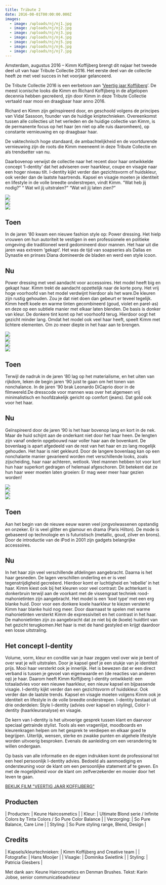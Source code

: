 ```yaml
---
title: Tribute 2
date: 2016-08-01T00:00:00.000Z
images:
  - image: /uploads/nj/nj1.jpg
  - image: /uploads/nj/nj2.jpg
  - image: /uploads/nj/nj3.jpg
  - image: /uploads/nj/nj4.jpg
  - image: /uploads/nj/nj5.jpg
  - image: /uploads/nj/nj6.jpg
  - image: /uploads/nj/nj7.jpg
---
```



Amsterdam, augustus 2016 – Kimm Koffijberg brengt dit najaar het tweede deel uit van haar Tribute Collectie 2016. Het eerste deel van de collectie heeft ze met veel succes in het voorjaar gelanceerd.

De Tribute Collectie 2016 is een eerbetoon aan ‘[Veertig jaar Koffijberg](https://www.youtube.com/watch?v=oRKbYh74pRY)’. De meest iconische looks die Kimm en Richard Koffijberg in de afgelopen decennia hebben gecreëerd, zijn door Kimm in deze Tribute Collectie vertaald naar mooi en draagbaar haar anno 2016.

Richard en Kimm zijn geïnspireerd door, en geschoold volgens de principes van Vidal Sassoon, founder van de huidige kniptechnieken. Overeenkomst tussen alle collecties uit het verleden en de huidige collectie van Kimm, is de permanente focus op het haar (en niet op alle ruis daaromheen), op constante vernieuwing en op draagbaar haar.

De vaktechnisch hoge standaard, de ambachtelijkheid en de voortdurende vernieuwing zijn de roots die Kimm meeneemt in deze Tribute Collectie en als trendsetter van nu.

Daarbovenop verwijst de collectie naar het recent door haar ontwikkelde concept ‘I-dentity’ dat het adviseren over haarkleur, coupe en visagie naar een hoger niveau tilt. I-dentity kijkt verder dan gezichtsvorm of huidskleur, ook verder dan de laatste haartrends. Kapsel en visagie moeten je identiteit en lifestyle in de volle breedte onderstrepen, vindt Kimm. “Wat heb jìj nodig?” “ Wat wil jìj uitstralen?” “Wat wil jìj laten zien?”

<div class="row" id="gallery"><div class="col-xs-3"><img src="//images.weserv.nl/?url=www.koffijberg.nl/uploads/nj/afbeelding2.jpg&amp;w=200&amp;h=200&amp;t=square" /></div><div class="col-xs-3"><a class="img" href="/collecties/tribute/?url=/uploads/nj/nj4.jpg"><img src="//images.weserv.nl/?url=www.koffijberg.nl/uploads/nj/nj4.jpg&amp;w=200&amp;h=200&amp;t=square&amp;a=top" /></a></div><div class="col-xs-3"><a class="img" href="/collecties/tribute/?url=/uploads/nj/nj5.jpg"><img src="//images.weserv.nl/?url=www.koffijberg.nl/uploads/nj/nj5.jpg&amp;w=200&amp;h=200&amp;t=square&amp;a=top" /></a></div></div>

## Toen

In de jaren ‘80 kwam een nieuwe fashion style op: Power dressing. Het hielp vrouwen om hun autoriteit te vestigen in een professionele en politieke omgeving die traditioneel werd gedomineerd door mannen. Het haar uit die jaren was extreem ‘gekapt’. Het was de tijd van soapseries als Dallas en Dynastie en prinses Diana domineerde de bladen en werd een style icoon.

## Nu

Power dressing met veel aandacht voor accessoires. Het model heeft big en gekapt haar. Kimm trekt de aandacht opzettelijk naar de korte pony. Het vrij hoge voorhoofd van het model verdwijnt hierdoor als het ware.De kleuren zijn rustig gehouden. Zou je dat niet doen dan gebeurt er teveel tegelijk. Kimm heeft koele en warme tinten gecombineerd (goud, violet en parel-as) en deze op een subtiele manier met elkaar laten blenden. De basis is donker van kleur. De donkere tint komt op het voorhoofd terug. Hierdoor oogt het gezicht minder lang. Omdat het model ook veel haar heeft, speelt Kimm met lichtere elementen. Om zo meer diepte in het haar aan te brengen.

<div class="row" id="gallery"><div class="col-xs-3"><img src="//images.weserv.nl/?url=www.koffijberg.nl/uploads/nj/afbeelding3.jpg&amp;w=200&amp;h=200&amp;t=square" /></div><div class="col-xs-3"><a class="img" href="/collecties/tribute/?url=/uploads/nj/nj1.jpg"><img src="//images.weserv.nl/?url=www.koffijberg.nl/uploads/nj/nj1.jpg&amp;w=200&amp;h=200&amp;t=square&amp;a=top" /></a></div><div class="col-xs-3"><a class="img" href="/collecties/tribute/?url=/uploads/nj/nj2.jpg"><img src="//images.weserv.nl/?url=www.koffijberg.nl/uploads/nj/nj2.jpg&amp;w=200&amp;h=200&amp;t=square&amp;a=top" /></a></div><div class="col-xs-3"><a class="img" href="/collecties/tribute/?url=/uploads/nj/nj3.jpg"><img src="//images.weserv.nl/?url=www.koffijberg.nl/uploads/nj/nj3.jpg&amp;w=200&amp;h=200&amp;t=square&amp;a=top" /></a></div></div>

## Toen

Terwijl de nadruk in de jaren ‘80 lag op het materialisme, en het uiten van rijkdom, leken de begin jaren ‘90 juist te gaan om het tonen van nonchalance. In de jaren ’90 brak Leonardo DiCaprio door in de filmwereld.De dresscode voor mannen was over het algemeen vrij minimalistisch en hoofdzakelijk gericht op comfort (jeans). Dat gold ook voor het haar.

## Nu

Geïnspireerd door de jaren ‘90 is het haar bovenop lang en kort in de nek. Maar de huid schijnt aan de onderkant niet door het haar heen. De lengten zijn vanaf onderin opgebouwd naar voller haar aan de bovenkant. De bovenlaag is apart afgedeeld van de rest van het haar en zo lang mogelijk gehouden. Het haar is niet gekleurd. Door de langere bovenlaag kan op een nonchalante manier gevarieerd worden met verschillende looks, zoals zijscheiding, haar naar achteren, wetlook. Veel mannen hebben tot voor kort hun haar superkort gedragen of helemaal afgeschoren. Dit betekent dat ze hun haar weer moeten laten groeien: Er mag weer meer haar gezien worden!

<div class="row" id="gallery"><div class="col-xs-3"><img src="//images.weserv.nl/?url=www.koffijberg.nl/uploads/nj/afbeelding4.jpg&amp;w=200&amp;h=200&amp;t=square" /></div><div class="col-xs-3"><a class="img" href="/collecties/tribute/?url=/uploads/nj/nj6.jpg"><img src="//images.weserv.nl/?url=www.koffijberg.nl/uploads/nj/nj6.jpg&amp;w=200&amp;h=200&amp;t=square&amp;a=top" /></a></div><div class="col-xs-3"><a class="img" href="/collecties/tribute/?url=/uploads/nj/nj7.jpg"><img src="//images.weserv.nl/?url=www.koffijberg.nl/uploads/nj/nj7.jpg&amp;w=200&amp;h=200&amp;t=square&amp;a=top" /></a></div></div>

## Toen

Aan het begin van de nieuwe eeuw waren veel jongvolwassenen opstandig en onzeker. Er is veel glitter en glamour en drama (Paris Hilton). De mode is gebaseerd op technologie en is futuristisch (metallic, goud, zilver en brons). Door de introductie van de iPod in 2001 zijn gadgets belangrijke accessoires.

## Nu

In het haar zijn veel verschillende afdelingen aangebracht. Daarna is het haar gesneden. De lagen verschillen onderling en er is veel tegenstrijdigheid gecreëerd. Hierdoor komt er luchtigheid en ‘rebellie’ in het haar. Kimm kiest ook bij het kleuren voor veel contrast: De achterkant is donkerbruin terwijl aan de voorkant met de vissengraat techniek rood-mahonietinten zijn aangebracht. Het model is een ‘koel type’ met een erg blanke huid. Door voor een donkere koele haarkleur te kiezen versterkt Kimm haar blanke huid nog meer. Door daarnaast te spelen met warme mahonietinten versterkt Kimm de expressiviteit en het contrast in het haar. De mahonietinten zijn zo aangebracht dat ze niet bij de (koele) huidtint van het gezicht terugkomen.Het haar is met de hand gestyled en krijgt daardoor een losse uitstraling.

## Het concept I-dentity

Volume, vorm, kleur en conditie van je haar zeggen veel over wie je bent of over wat je wilt uitstralen. Door je kapsel geef je een stukje van je identiteit prijs. Mooi haar versterkt ook je innerlijk. Het is bewezen dat er een direct verband is tussen je gevoel van eigenwaarde en (de reacties van anderen op) je haar. Daarom heeft Kimm Koffijberg I-dentity ontwikkeld: een totaaladvies voor een nieuwe haarkleur, een nieuw kapsel en bijpassende visagie. I-dentity kijkt verder dan een gezichtsvorm of huidskleur. Ook verder dan de laatste trends. Kapsel en visagie moeten volgens Kimm ook je identiteit en lifestyle in de volle breedte onderstrepen. I-dentity bestaat uit drie onderdelen: Style I-dentity (advies over kapsel en styling), Color I-dentity (haarkleuranalyse) en visagie.

De kern van I-dentity is het uitvoerige gesprek tussen klant en daarvoor speciaal getrainde stylist. Tools als een vragenlijst, moodboards en kleurenkragen helpen om het gesprek te verdiepen en elkaar goed te begrijpen. Uiterlijk, wensen, sterke en zwakke punten en algehele lifestyle worden uitvoerig besproken. Evenals de aanleiding om een verandering te willen ondergaan.

Op basis van alle informatie en de eigen indrukken komt de professional tot een heel persoonlijk I-dentity advies. Bedoeld als aanmoediging en ondersteuning voor de klant om een persoonlijke statement af te geven. En met de mogelijkheid voor de klant om zelfverzekerder en mooier door het leven te gaan.

[BEKIJK FILM "VEERTIG JAAR KOFFIJBERG"](https://www.youtube.com/watch?v=oRKbYh74pRY)

## Producten

| Producten:       | Keune Haircosmetics |
| Kleur:       | Ultimate Blond serie / Infinite Colors by Tinta Colors / So Pure Color Balance |
| Verzorging:       | So Pure Balance, Care Line |
| Styling:       | So Pure styling range, Blend, Design |

## Credits

| Kapsels/kleurtechnieken:       | Kimm Koffijberg and Creative team |
| Fotografie:       | Hans Mooijer |
| Visagie:       | Dominika Swietlink |
| Styling:       | Patricia Giesbers |

Met dank aan: Keune Haircosmetics en Denman Brushes. Tekst: Karin Jobse, senior communicatieadviseur